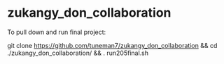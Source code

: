 # zukangy_don_collaboration   

To pull down and run final project:

git clone https://github.com/tuneman7/zukangy_don_collaboration && cd ./zukangy_don_collaboration/ && . run205final.sh

